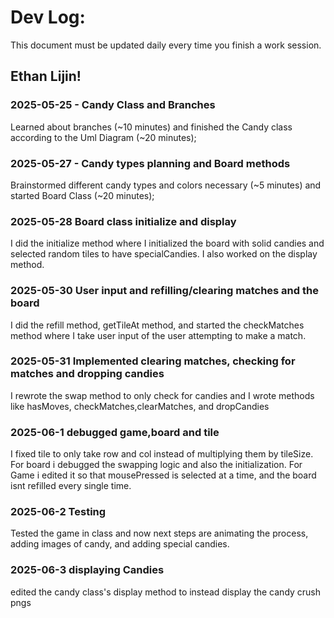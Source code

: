 # Dev Log:

This document must be updated daily every time you finish a work session.

## Ethan Lijin!

### 2025-05-25 - Candy Class and Branches
Learned about branches (~10 minutes) and finished the Candy class according to the Uml Diagram (~20 minutes);

### 2025-05-27 - Candy types planning and Board methods
Brainstormed different candy types and colors necessary (~5 minutes) and started Board Class (~20 minutes);

### 2025-05-28 Board class initialize and display
I did the initialize method where I initialized the board with solid candies and selected random tiles to have specialCandies. I also worked on the display method.

### 2025-05-30 User input and refilling/clearing matches and the board
I did the refill method, getTileAt method, and started the checkMatches method where I take user input of the user attempting to make a match. 

### 2025-05-31 Implemented clearing matches, checking for matches and dropping candies
I rewrote the swap method to only check for candies and I wrote methods like hasMoves, checkMatches,clearMatches, and dropCandies

### 2025-06-1 debugged game,board and tile
I fixed tile to only take row and col instead of multiplying them by tileSize. For board i debugged the swapping logic and also the initialization. For Game i edited it so that mousePressed is selected at a time, and the board isnt refilled every single time.

### 2025-06-2 Testing
Tested the game in class and now next steps are animating the process, adding images of candy, and adding special candies. 

### 2025-06-3 displaying Candies
edited the candy class's display method to instead display the candy crush pngs